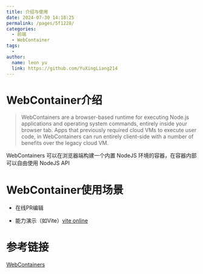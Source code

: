 ```yaml
---
title: 介绍与使用
date: 2024-07-30 14:18:25
permalink: /pages/5f1228/
categories:
  - 前端
  - WebContainer
tags:
  - 
author: 
  name: leon yu
  link: https://github.com/YuXingLiang214
---
```


# WebContainer介绍

> WebContainers are a browser-based runtime for executing Node.js applications and operating system commands, entirely inside your browser tab. Apps that previously required cloud VMs to execute user code, in WebContainers can run entirely client-side with a number of benefits over the legacy cloud VM.

WebContainers 可以在浏览器端构建一个内置 NodeJS 环境的容器，在容器内部可以自由使用 NodeJS API

# WebContainer使用场景

- 在线PR编辑

- 能力演示（如Vite）[vite online](https://vite.new/)

# 参考链接

[WebContainers](https://webcontainers.io/guides/introduction)
